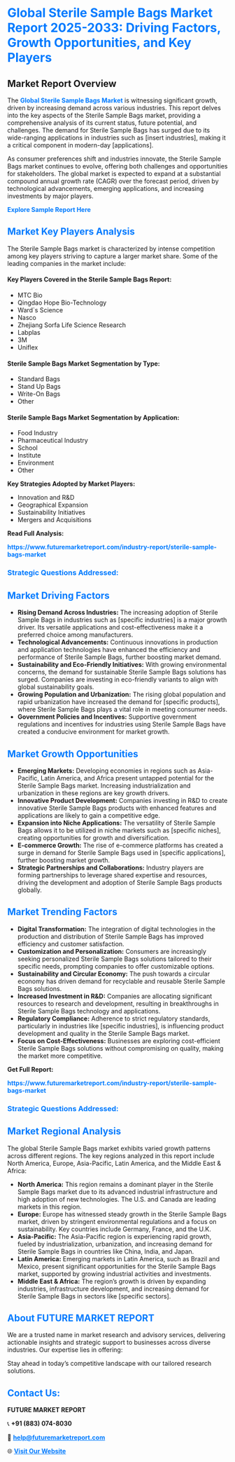 <h1 style="color: #007BFF;">Global Sterile Sample Bags Market Report 2025-2033: Driving Factors, Growth Opportunities, and Key Players</h1>

<section id="overview">
<h2>Market Report Overview</h2>
<p>The <a href="https://www.futuremarketreport.com/industry-report/sterile-sample-bags-market" style="color: #007BFF; text-decoration: none;"><strong>Global Sterile Sample Bags Market</strong></a> is witnessing significant growth, driven by increasing demand across various industries. This report delves into the key aspects of the Sterile Sample Bags market, providing a comprehensive analysis of its current status, future potential, and challenges. The demand for Sterile Sample Bags has surged due to its wide-ranging applications in industries such as [insert industries], making it a critical component in modern-day [applications].</p>
<p>As consumer preferences shift and industries innovate, the Sterile Sample Bags market continues to evolve, offering both challenges and opportunities for stakeholders. The global market is expected to expand at a substantial compound annual growth rate (CAGR) over the forecast period, driven by technological advancements, emerging applications, and increasing investments by major players.</p>
</section>

<section id="overview">
<p><a href="https://www.futuremarketreport.com/request-sample/reportId=78279" style="color: #007BFF; text-decoration: none;"><strong>Explore Sample Report Here</strong></a></p>
</section>

<section id="key-players">
<h2 style="color: #007BFF;">Market Key Players Analysis</h2>
<p>The Sterile Sample Bags market is characterized by intense competition among key players striving to capture a larger market share. Some of the leading companies in the market include:</p>
<h4>Key Players Covered in the Sterile Sample Bags Report:</h4>
<ul><li>MTC Bio</li><li>Qingdao Hope Bio-Technology</li><li>Ward`s Science</li><li>Nasco</li><li>Zhejiang Sorfa Life Science Research</li><li>Labplas</li><li>3M</li><li>Uniflex</li></ul>
<h4>Sterile Sample Bags Market Segmentation by Type:</h4>
<ul><li>Standard Bags</li><li>Stand Up Bags</li><li>Write-On Bags</li><li>Other</li></ul>

<h4>Sterile Sample Bags Market Segmentation by Application:</h4>
<ul><li>Food Industry</li><li>Pharmaceutical Industry</li><li>School</li><li>Institute</li><li>Environment</li><li>Other</li></ul>
<p><strong>Key Strategies Adopted by Market Players:</strong></p>
<ul>
<li>Innovation and R&D</li>
<li>Geographical Expansion</li>
<li>Sustainability Initiatives</li>
<li>Mergers and Acquisitions</li>
</ul>
</section>

<section>
<p><strong>Read Full Analysis: </strong></p><a href="https://www.futuremarketreport.com/industry-report/sterile-sample-bags-market" style="color: #007BFF; text-decoration: none;"><strong>https://www.futuremarketreport.com/industry-report/sterile-sample-bags-market</strong></a>
<h3 style="color: #007BFF;">Strategic Questions Addressed:</h3>
</section>

<section id="driving-factors">
<h2 style="color: #007BFF;">Market Driving Factors</h2>
<ul>
<li><strong>Rising Demand Across Industries:</strong> The increasing adoption of Sterile Sample Bags in industries such as [specific industries] is a major growth driver. Its versatile applications and cost-effectiveness make it a preferred choice among manufacturers.</li>
<li><strong>Technological Advancements:</strong> Continuous innovations in production and application technologies have enhanced the efficiency and performance of Sterile Sample Bags, further boosting market demand.</li>
<li><strong>Sustainability and Eco-Friendly Initiatives:</strong> With growing environmental concerns, the demand for sustainable Sterile Sample Bags solutions has surged. Companies are investing in eco-friendly variants to align with global sustainability goals.</li>
<li><strong>Growing Population and Urbanization:</strong> The rising global population and rapid urbanization have increased the demand for [specific products], where Sterile Sample Bags plays a vital role in meeting consumer needs.</li>
<li><strong>Government Policies and Incentives:</strong> Supportive government regulations and incentives for industries using Sterile Sample Bags have created a conducive environment for market growth.</li>
</ul>
</section>

<section id="growth-opportunities">
<h2 style="color: #007BFF;">Market Growth Opportunities</h2>
<ul>
<li><strong>Emerging Markets:</strong> Developing economies in regions such as Asia-Pacific, Latin America, and Africa present untapped potential for the Sterile Sample Bags market. Increasing industrialization and urbanization in these regions are key growth drivers.</li>
<li><strong>Innovative Product Development:</strong> Companies investing in R&D to create innovative Sterile Sample Bags products with enhanced features and applications are likely to gain a competitive edge.</li>
<li><strong>Expansion into Niche Applications:</strong> The versatility of Sterile Sample Bags allows it to be utilized in niche markets such as [specific niches], creating opportunities for growth and diversification.</li>
<li><strong>E-commerce Growth:</strong> The rise of e-commerce platforms has created a surge in demand for Sterile Sample Bags used in [specific applications], further boosting market growth.</li>
<li><strong>Strategic Partnerships and Collaborations:</strong> Industry players are forming partnerships to leverage shared expertise and resources, driving the development and adoption of Sterile Sample Bags products globally.</li>
</ul>
</section>

<section id="trending-factors">
<h2 style="color: #007BFF;">Market Trending Factors</h2>
<ul>
<li><strong>Digital Transformation:</strong> The integration of digital technologies in the production and distribution of Sterile Sample Bags has improved efficiency and customer satisfaction.</li>
<li><strong>Customization and Personalization:</strong> Consumers are increasingly seeking personalized Sterile Sample Bags solutions tailored to their specific needs, prompting companies to offer customizable options.</li>
<li><strong>Sustainability and Circular Economy:</strong> The push towards a circular economy has driven demand for recyclable and reusable Sterile Sample Bags solutions.</li>
<li><strong>Increased Investment in R&D:</strong> Companies are allocating significant resources to research and development, resulting in breakthroughs in Sterile Sample Bags technology and applications.</li>
<li><strong>Regulatory Compliance:</strong> Adherence to strict regulatory standards, particularly in industries like [specific industries], is influencing product development and quality in the Sterile Sample Bags market.</li>
<li><strong>Focus on Cost-Effectiveness:</strong> Businesses are exploring cost-efficient Sterile Sample Bags solutions without compromising on quality, making the market more competitive.</li>
</ul>
</section>

<section>
<p><strong>Get Full Report: </strong></p><a href="https://www.futuremarketreport.com/industry-report/sterile-sample-bags-market" style="color: #007BFF; text-decoration: none;"><strong>https://www.futuremarketreport.com/industry-report/sterile-sample-bags-market</strong></a>
<h3 style="color: #007BFF;">Strategic Questions Addressed:</h3>
</section>


<section id="regional-analysis">
<h2 style="color: #007BFF;">Market Regional Analysis</h2>
<p>The global Sterile Sample Bags market exhibits varied growth patterns across different regions. The key regions analyzed in this report include North America, Europe, Asia-Pacific, Latin America, and the Middle East & Africa:</p>
<ul>
<li><strong>North America:</strong> This region remains a dominant player in the Sterile Sample Bags market due to its advanced industrial infrastructure and high adoption of new technologies. The U.S. and Canada are leading markets in this region.</li>
<li><strong>Europe:</strong> Europe has witnessed steady growth in the Sterile Sample Bags market, driven by stringent environmental regulations and a focus on sustainability. Key countries include Germany, France, and the U.K.</li>
<li><strong>Asia-Pacific:</strong> The Asia-Pacific region is experiencing rapid growth, fueled by industrialization, urbanization, and increasing demand for Sterile Sample Bags in countries like China, India, and Japan.</li>
<li><strong>Latin America:</strong> Emerging markets in Latin America, such as Brazil and Mexico, present significant opportunities for the Sterile Sample Bags market, supported by growing industrial activities and investments.</li>
<li><strong>Middle East & Africa:</strong> The region’s growth is driven by expanding industries, infrastructure development, and increasing demand for Sterile Sample Bags in sectors like [specific sectors].</li>
</ul>
</section>

<footer>
<h2 style="color: #007BFF;">About FUTURE MARKET REPORT</h2>
<p>We are a trusted name in market research and advisory services, delivering actionable insights and strategic support to businesses across diverse industries. Our expertise lies in offering:</p>

<p>Stay ahead in today’s competitive landscape with our tailored research solutions.</p>

<h2 style="color: #007BFF;">Contact Us:</h2>
<p><strong>FUTURE MARKET REPORT</strong></p>
<p>📞 <strong>+91 (883) 074-8030</strong></p>
<p>📧 <strong><a href="mailto:help@futuremarketreport.com" style="color: #007BFF;">help@futuremarketreport.com</a></strong></p>
<p>🌐 <strong><a href="https://www.futuremarketreport.com/" style="color: #007BFF;">Visit Our Website</a></strong></p>
</footer>